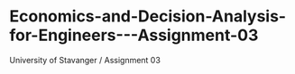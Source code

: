 # Economics-and-Decision-Analysis-for-Engineers---Assignment-03
University of Stavanger / Assignment 03
